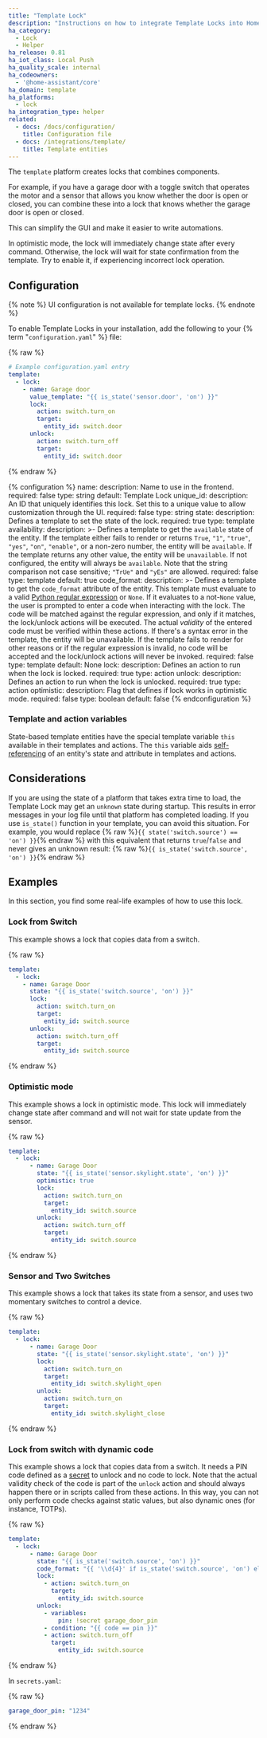 ```yaml
---
title: "Template Lock"
description: "Instructions on how to integrate Template Locks into Home Assistant."
ha_category:
  - Lock
  - Helper
ha_release: 0.81
ha_iot_class: Local Push
ha_quality_scale: internal
ha_codeowners:
  - '@home-assistant/core'
ha_domain: template
ha_platforms:
  - lock
ha_integration_type: helper
related:
  - docs: /docs/configuration/
    title: Configuration file
  - docs: /integrations/template/
    title: Template entities
---
```


The `template` platform creates locks that combines components.

For example, if you have a garage door with a toggle switch that operates the motor and a sensor that allows you know whether the door is open or closed, you can combine these into a lock that knows whether the garage door is open or closed.

This can simplify the GUI and make it easier to write automations.

In optimistic mode, the lock will immediately change state after every command. Otherwise, the lock will wait for state confirmation from the template. Try to enable it, if experiencing incorrect lock operation.

## Configuration

{% note %}
UI configuration is not available for template locks.
{% endnote %}

To enable Template Locks in your installation, add the following to your {% term "`configuration.yaml`" %} file:

{% raw %}

```yaml
# Example configuration.yaml entry
template:
  - lock:
    - name: Garage door
      value_template: "{{ is_state('sensor.door', 'on') }}"
      lock:
        action: switch.turn_on
        target:
          entity_id: switch.door
      unlock:
        action: switch.turn_off
        target:
          entity_id: switch.door
```

{% endraw %}

{% configuration %}
name:
  description: Name to use in the frontend.
  required: false
  type: string
  default: Template Lock
unique_id:
  description: An ID that uniquely identifies this lock. Set this to a unique value to allow customization through the UI.
  required: false
  type: string
state:
  description: Defines a template to set the state of the lock.
  required: true
  type: template
availability:
  description: >-
    Defines a template to get the `available` state of the entity. If the template either fails to render or returns `True`, `"1"`, `"true"`, `"yes"`, `"on"`, `"enable"`, or a non-zero number, the entity will be `available`. If the template returns any other value, the entity will be `unavailable`. If not configured, the entity will always be `available`. Note that the string comparison not case sensitive; `"TrUe"` and `"yEs"` are allowed.
  required: false
  type: template
  default: true
code_format:
  description: >-
    Defines a template to get the `code_format` attribute of the entity. This template must evaluate to a valid [Python regular expression](https://docs.python.org/3/library/re.html#regular-expression-syntax) or `None`. If it evaluates to a not-`None` value, the user is prompted to enter a code when interacting with the lock. The code will be matched against the regular expression, and only if it matches, the lock/unlock actions will be executed. The actual _validity_ of the entered code must be verified within these actions. If there's a syntax error in the template, the entity will be unavailable. If the template fails to render for other reasons or if the regular expression is invalid, no code will be accepted and the lock/unlock actions will never be invoked.
  required: false
  type: template
  default: None
lock:
  description: Defines an action to run when the lock is locked.
  required: true
  type: action
unlock:
  description: Defines an action to run when the lock is unlocked.
  required: true
  type: action
optimistic:
  description: Flag that defines if lock works in optimistic mode.
  required: false
  type: boolean
  default: false
{% endconfiguration %}

### Template and action variables

State-based template entities have the special template variable `this` available in their templates and actions. The `this` variable aids [self-referencing](/integrations/template#self-referencing) of an entity's state and attribute in templates and actions.

## Considerations

If you are using the state of a platform that takes extra time to load, the Template Lock may get an `unknown` state during startup. This results in error messages in your log file until that platform has completed loading. If you use `is_state()` function in your template, you can avoid this situation. For example, you would replace {% raw %}`{{ state('switch.source') == 'on') }}`{% endraw %} with this equivalent that returns `true`/`false` and never gives an unknown result: {% raw %}`{{ is_state('switch.source', 'on') }}`{% endraw %}

## Examples

In this section, you find some real-life examples of how to use this lock.

### Lock from Switch

This example shows a lock that copies data from a switch.

{% raw %}

```yaml
template:
  - lock:
    - name: Garage Door
      state: "{{ is_state('switch.source', 'on') }}"
      lock:
        action: switch.turn_on
        target:
          entity_id: switch.source
      unlock:
        action: switch.turn_off
        target:
          entity_id: switch.source
```

{% endraw %}

### Optimistic mode

This example shows a lock in optimistic mode. This lock will immediately change state after command and will not wait for state update from the sensor.

{% raw %}

```yaml
template:
  - lock:
      - name: Garage Door
        state: "{{ is_state('sensor.skylight.state', 'on') }}"
        optimistic: true
        lock:
          action: switch.turn_on
          target:
            entity_id: switch.source
        unlock:
          action: switch.turn_off
          target:
            entity_id: switch.source
```

{% endraw %}

### Sensor and Two Switches

This example shows a lock that takes its state from a sensor, and uses two momentary switches to control a device.

{% raw %}

```yaml
template:
  - lock:
      - name: Garage Door
        state: "{{ is_state('sensor.skylight.state', 'on') }}"
        lock:
          action: switch.turn_on
          target:
            entity_id: switch.skylight_open
        unlock:
          action: switch.turn_on
          target:
            entity_id: switch.skylight_close
```

{% endraw %}

### Lock from switch with dynamic code

This example shows a lock that copies data from a switch. It needs a PIN code defined as a [secret](/docs/configuration/secrets) to unlock and no code to lock. Note that the actual validity check of the code is part of the `unlock` action and should always happen there or in scripts called from these actions. In this way, you can not only perform code checks against static values, but also dynamic ones (for instance, TOTPs).

{% raw %}

```yaml
template:
  - lock:
      - name: Garage Door
        state: "{{ is_state('switch.source', 'on') }}"
        code_format: "{{ '\\d{4}' if is_state('switch.source', 'on') else None }}"
        lock:
          - action: switch.turn_on
            target:
              entity_id: switch.source
        unlock:
          - variables:
              pin: !secret garage_door_pin
          - condition: "{{ code == pin }}"
          - action: switch.turn_off
            target:
              entity_id: switch.source
```

{% endraw %}

In `secrets.yaml`:

{% raw %}

```yaml
garage_door_pin: "1234"
```

{% endraw %}

